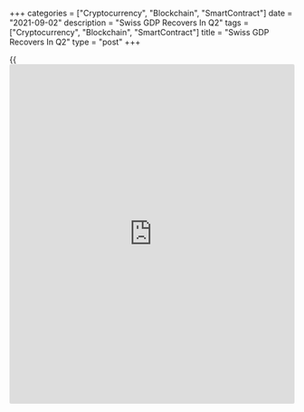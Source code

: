 +++
categories = ["Cryptocurrency", "Blockchain", "SmartContract"]
date = "2021-09-02"
description = "Swiss GDP Recovers In Q2"
tags = ["Cryptocurrency", "Blockchain", "SmartContract"]
title = "Swiss GDP Recovers In Q2"
type = "post"
+++

{{<iframe id="large-banner" src="https://www.bounty.group/#slide=20.0" width="100%" height="600" scrolling="no" style="border: 0px solid rgb(216, 221, 230); border-radius: 3px;">}}

Switzerland's [economy][1] expanded in the second quarter as the
relaxation of COVID related measures helped to recover from two straight
quarters of contraction, data published by the State Secretariat for
Economic Affairs, or SECO, revealed Thursday.

Gross domestic economy grew 1.8 percent sequentially, reversing a 0.4
percent fall in the first quarter and a 0.1 percent drop in the fourth
quarter of 2020. But this was slower than the 2 percent growth forecast
by economists.

In the second quarter, total GDP was only 0.5 percent lower than the
pre-crisis level seen in the fourth quarter of 2019.

Value added grew markedly in the service sector as a result of relaxed
COVID measures in the second quarter. Industry also grew, although not
as strongly as in previous quarters, data showed.

With the easing of COVID measures, private consumption grew 4.1 percent
after the marked declines of the winter quarters. Government consumption
climbed 5.5 percent due to extraordinary expenditure to cope with the
pandemic.

Finally, investment in equipment was up 1.6 percent after a negative
previous quarter. Overall, domestic demand rose strongly, which was
accompanied by a slight increase in imports of 0.5 percent.  
  
Exports of goods gained 0.3 percent despite the decline in transit trade
and exports of services moved up 3.2 percent.

On a yearly basis, GDP was up 7.7 percent, in contrast to the 0.7
percent fall in the first quarter. Economists had expected an annual
growth of 9 percent.

Elsewhere, data from the Federal Statistical Office showed that Swiss
inflation rose to 0.9 percent in August from 0.7 percent in July.

Data released today showed that Swiss GDP is on track to re-gain its
pre-pandemic level in the third quarter and that inflation is creeping
higher, David Oxley, an economist at Capital Economics, said.
Nonetheless, the near-term outlook is not as rosy as it was.

Inflation is likely to drop back next year and the Swiss National Bank
will maintain the status quo for many years yet, the economist added.

For comments and feedback [contact](https://www.playgroundfx.com/contact/): editorial@rtt[news](https://www.letsplayfx.com/blog/forex-news-website/).com

[Economic News][1]

 **What parts of the world are seeing the best (and worst) economic
performances lately? Click[here][2] to check out our [Econ Scorecard][2]
and find out! See up-to-the-moment [ranking](https://www.playgroundfx.com/blog/crypto-exchange-ranking/)s for the best and worst
performers in [GDP][3], [unemployment rate][4], [inflation][5] and much
more.**

   1. www.rtt[news](https://www.letsplayfx.com/blog/forex-news-website/).com/Content/EconomicNews.aspx
   2. www.rtt[news](https://www.letsplayfx.com/blog/forex-news-website/).com/economic-scorecard/world-rank/retail-sales/highest-performance.aspx
   3. www.rtt[news](https://www.letsplayfx.com/blog/forex-news-website/).com/economic-scorecard/world-rank/GDP/highest-performance.aspx
   4. www.rtt[news](https://www.letsplayfx.com/blog/forex-news-website/).com/economic-scorecard/world-rank/unemployment-rate/lowest-performance.aspx
   5. www.rtt[news](https://www.letsplayfx.com/blog/forex-news-website/).com/economic-scorecard/world-rank/CPI/highest-performance.aspx